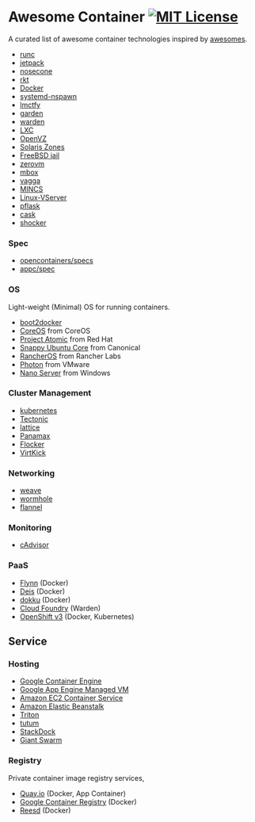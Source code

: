 # Awesome Container [![MIT License](http://img.shields.io/badge/license-MIT-blue.svg?style=flat-square)][license]

[license]: https://github.com/tcnksm/awesome-container/blob/master/LICENSE

A curated list of awesome container technologies inspired by [awesomes](https://github.com/sindresorhus/awesome).

- [runc](https://github.com/opencontainers/runc)
- [jetpack](https://github.com/3ofcoins/jetpack)
- [nosecone](https://github.com/cdaylward/nosecone)
- [rkt](https://github.com/coreos/rkt) 
- [Docker](https://www.docker.com/) 
- [systemd-nspawn](http://fedoraproject.org/wiki/Features/SystemdLightweightContainers)
- [lmctfy](https://github.com/google/lmctfy)
- [garden](https://github.com/cloudfoundry-incubator/garden)
- [warden](https://github.com/cloudfoundry/warden)
- [LXC](https://linuxcontainers.org/)
- [OpenVZ](https://openvz.org/Main_Page)
- [Solaris Zones](http://docs.oracle.com/cd/E26502_01/html/E29024/toc.html)
- [FreeBSD jail](http://www.freebsd.org/cgi/man.cgi?query=jail&format=html)
- [zerovm](https://github.com/zerovm/zerovm)
- [mbox](https://github.com/tsgates/mbox)
- [vagga](https://github.com/tailhook/vagga)
- [MINCS](https://github.com/mhiramat/mincs)
- [Linux-VServer](http://linux-vserver.org/)
- [pflask](https://github.com/ghedo/pflask)
- [cask](https://github.com/ianpreston/cask)
- [shocker](https://github.com/stamf/shocker)


### Spec

- [opencontainers/specs](https://github.com/opencontainers/specs)
- [appc/spec](https://github.com/appc/spec)

### OS 

Light-weight (Minimal) OS for running containers.

- [boot2docker](http://boot2docker.io/) 
- [CoreOS](https://coreos.com/) from CoreOS
- [Project Atomic](http://www.projectatomic.io/) from Red Hat
- [Snappy Ubuntu Core](http://www.ubuntu.com/cloud/tools/snappy) from Canonical
- [RancherOS](http://rancher.com/rancher-os/) from Rancher Labs
- [Photon](https://vmware.github.io/photon/) from VMware
- [Nano Server]([http://blogs.technet.com/b/windowsserver/archive/2015/04/08/microsoft-announces-nano-server-for-modern-apps-and-cloud.aspx) from Windows

### Cluster Management

- [kubernetes](http://kubernetes.io/)
- [Tectonic](https://tectonic.com/)
- [lattice](http://lattice.cf/index.html)
- [Panamax](http://panamax.io/)
- [Flocker](https://github.com/ClusterHQ/flocker)
- [VirtKick](https://github.com/virtkick/virtkick)

### Networking

- [weave](http://weave.works/)
- [wormhole](https://github.com/vishvananda/wormhole)
- [flannel](https://github.com/coreos/flannel)

### Monitoring

- [cAdvisor](https://github.com/google/cadvisor)

### PaaS 

- [Flynn](https://flynn.io/) (Docker)
- [Deis](http://deis.io/) (Docker)
- [dokku](https://github.com/progrium/dokku) (Docker)
- [Cloud Foundry](http://cloudfoundry.org/index.html) (Warden)
- [OpenShift v3](https://github.com/openshift/origin) (Docker, Kubernetes)

## Service

### Hosting

- [Google Container Engine](https://cloud.google.com/container-engine/)
- [Google App Engine Managed VM](https://cloud.google.com/appengine/docs/managed-vms/)
- [Amazon EC2 Container Service](http://aws.amazon.com/ecs/)
- [Amazon Elastic Beanstalk](http://docs.aws.amazon.com/elasticbeanstalk/latest/dg/create_deploy_docker.html)
- [Triton](https://www.joyent.com/)
- [tutum](https://www.tutum.co/)
- [StackDock](https://stackdock.com/)
- [Giant Swarm](https://giantswarm.io/)

### Registry

Private container image registry services, 

- [Quay.io](https://quay.io/) (Docker, App Container)
- [Google Container Registry](https://cloud.google.com/tools/container-registry/) (Docker)
- [Reesd](https://reesd.com/) (Docker)
